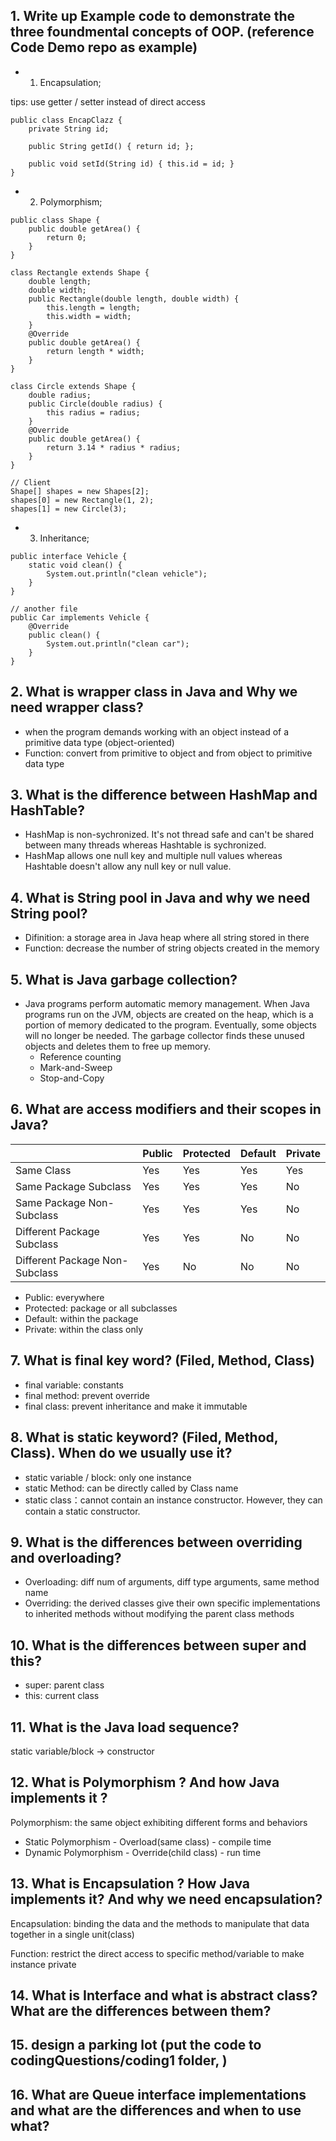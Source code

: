 ## 1. Write up Example code to demonstrate the three foundmental concepts of OOP. (reference Code Demo repo as example)

- 1. Encapsulation;

tips: use getter / setter instead of direct access

```
public class EncapClazz {
    private String id;

    public String getId() { return id; };

    public void setId(String id) { this.id = id; }
}
```

- 2. Polymorphism;

```
public class Shape {
    public double getArea() {
        return 0;
    }
}

class Rectangle extends Shape {
    double length;
    double width;
    public Rectangle(double length, double width) {
        this.length = length;
        this.width = width;
    }
    @Override
    public double getArea() {
        return length * width;
    }
}

class Circle extends Shape {
    double radius;
    public Circle(double radius) {
        this radius = radius;
    }
    @Override
    public double getArea() {
        return 3.14 * radius * radius;
    }
}

// Client
Shape[] shapes = new Shapes[2];
shapes[0] = new Rectangle(1, 2);
shapes[1] = new Circle(3);
```

- 3. Inheritance;

```
public interface Vehicle {
    static void clean() {
        System.out.println("clean vehicle");
    }
}

// another file
public Car implements Vehicle {
    @Override
    public clean() {
        System.out.println("clean car");
    }
}
```

## 2. What is wrapper class in Java and Why we need wrapper class?

- when the program demands working with an object instead of a primitive data type (object-oriented)
- Function: convert from primitive to object and from object to primitive data type

## 3. What is the difference between HashMap and HashTable?

- HashMap is non-sychronized. It's not thread safe and can't be shared between many threads whereas Hashtable is sychronized.
- HashMap allows one null key and multiple null values whereas Hashtable doesn't allow any null key or null value.

## 4. What is String pool in Java and why we need String pool?

- Difinition: a storage area in Java heap where all string stored in there
- Function: decrease the number of string objects created in the memory

## 5. What is Java garbage collection?

- Java programs perform automatic memory management. When Java programs run on the JVM, objects are created on the heap, which is a portion of memory dedicated to the program. Eventually, some objects will no longer be needed. The garbage collector finds these unused objects and deletes them to free up memory.
  - Reference counting
  - Mark-and-Sweep
  - Stop-and-Copy

## 6. What are access modifiers and their scopes in Java?

|                                | Public | Protected | Default | Private |
| ------------------------------ | ------ | --------- | ------- | ------- |
| Same Class                     | Yes    | Yes       | Yes     | Yes     |
| Same Package Subclass          | Yes    | Yes       | Yes     | No      |
| Same Package Non-Subclass      | Yes    | Yes       | Yes     | No      |
| Different Package Subclass     | Yes    | Yes       | No      | No      |
| Different Package Non-Subclass | Yes    | No        | No      | No      |

- Public: everywhere
- Protected: package or all subclasses
- Default: within the package
- Private: within the class only

## 7. What is final key word? (Filed, Method, Class)

- final variable: constants
- final method: prevent override
- final class: prevent inheritance and make it immutable

## 8. What is static keyword? (Filed, Method, Class). When do we usually use it?

- static variable / block: only one instance
- static Method: can be directly called by Class name
- static class：cannot contain an instance constructor. However, they can contain a static constructor.

## 9. What is the differences between overriding and overloading?

- Overloading: diff num of arguments, diff type arguments, same method name
- Overriding: the derived classes give their own specific implementations to inherited methods without modifying the parent class methods

## 10. What is the differences between super and this?

- super: parent class
- this: current class

## 11. What is the Java load sequence?

static variable/block -> constructor

## 12. What is Polymorphism ? And how Java implements it ?

Polymorphism: the same object exhibiting different forms and behaviors

- Static Polymorphism - Overload(same class) - compile time
- Dynamic Polymorphism - Override(child class) - run time

## 13. What is Encapsulation ? How Java implements it? And why we need encapsulation?

Encapsulation: binding the data and the methods to manipulate that data together in a single unit(class)

Function: restrict the direct access to specific method/variable to make instance private

## 14. What is Interface and what is abstract class? What are the differences between them?

## 15. design a parking lot (put the code to codingQuestions/coding1 folder, )

## 16. What are Queue interface implementations and what are the differences and when to use what?
